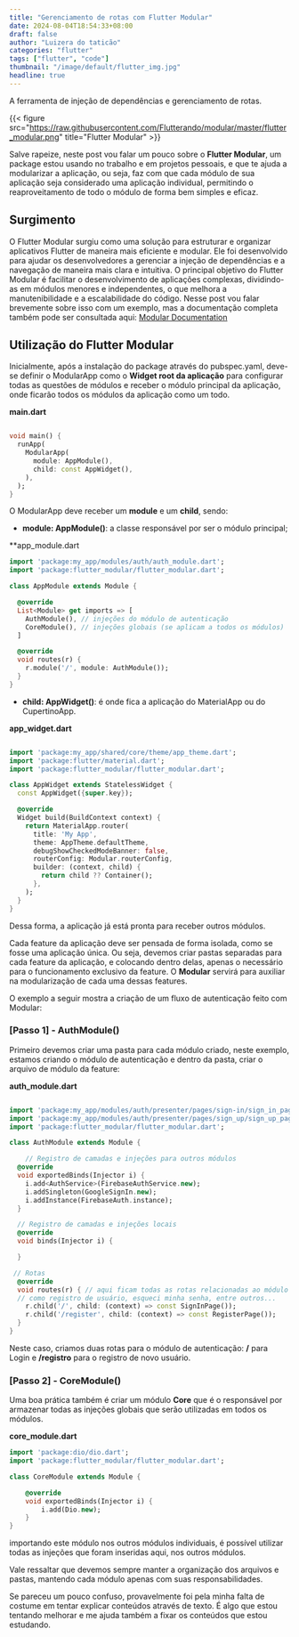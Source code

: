 ```yaml
---
title: "Gerenciamento de rotas com Flutter Modular"
date: 2024-08-04T18:54:33+08:00
draft: false
author: "Luizera do taticão"
categories: "flutter"
tags: ["flutter", "code"]
thumbnail: "/image/default/flutter_img.jpg"
headline: true
---
```

A ferramenta de injeção de dependências e gerenciamento de rotas.
<!--more-->


{{< figure src="https://raw.githubusercontent.com/Flutterando/modular/master/flutter_modular.png" title="Flutter Modular" >}}

Salve rapeize, neste post vou falar um pouco sobre o **Flutter Modular**, um package estou usando no trabalho e em projetos pessoais, e que te ajuda a modularizar a aplicação, ou seja, faz com que cada módulo de sua aplicação seja considerado uma aplicação individual, permitindo o reaproveitamento de todo o módulo de forma bem simples e eficaz.

## Surgimento

O Flutter Modular surgiu como uma solução para estruturar e organizar aplicativos Flutter de maneira mais eficiente e modular. Ele foi desenvolvido para ajudar os desenvolvedores a gerenciar a injeção de dependências e a navegação de maneira mais clara e intuitiva. O principal objetivo do Flutter Modular é facilitar o desenvolvimento de aplicações complexas, dividindo-as em módulos menores e independentes, o que melhora a manutenibilidade e a escalabilidade do código. Nesse post vou falar brevemente sobre isso com um exemplo, mas a documentação completa também pode ser consultada aqui: [Modular Documentation](https://modular.flutterando.com.br/docs/flutter_modular/start/)

## Utilização do Flutter Modular

Inicialmente, após a instalação do package através do pubspec.yaml, deve-se definir o ModularApp como o **Widget root da aplicação** para configurar todas as questões de módulos e receber o módulo principal da aplicação, onde ficarão todos os módulos da aplicação como um todo.

**main.dart**
```dart

void main() {
  runApp(
    ModularApp(
      module: AppModule(),
      child: const AppWidget(),
    ),
  );
}
```

O ModularApp deve receber um **module** e um **child**, sendo:

- **module: AppModule()**: a classe responsável por ser o módulo principal;

**app_module.dart
```dart
import 'package:my_app/modules/auth/auth_module.dart';
import 'package:flutter_modular/flutter_modular.dart';

class AppModule extends Module {

  @override
  List<Module> get imports => [
    AuthModule(), // injeções do módulo de autenticação
    CoreModule(), // injeções globais (se aplicam a todos os módulos)
  ]

  @override
  void routes(r) {
    r.module('/', module: AuthModule());
  }
}
```

- **child: AppWidget()**: é onde fica a aplicação do MaterialApp ou do CupertinoApp.

**app_widget.dart**
```dart

import 'package:my_app/shared/core/theme/app_theme.dart';
import 'package:flutter/material.dart';
import 'package:flutter_modular/flutter_modular.dart';

class AppWidget extends StatelessWidget {
  const AppWidget({super.key});

  @override
  Widget build(BuildContext context) {
    return MaterialApp.router(
      title: 'My App',
      theme: AppTheme.defaultTheme,
      debugShowCheckedModeBanner: false,
      routerConfig: Modular.routerConfig,
      builder: (context, child) {
        return child ?? Container();
      },
    );
  }
}

```

Dessa forma, a aplicação já está pronta para receber outros módulos. 

Cada feature da aplicação deve ser pensada de forma isolada, como se fosse uma aplicação única. Ou seja, devemos criar pastas separadas para cada feature da aplicação, e colocando dentro delas, apenas o necessário para o funcionamento exclusivo da feature. O **Modular** servirá para auxiliar na modularização de cada uma dessas features.

O exemplo a seguir mostra a criação de um fluxo de autenticação feito com Modular:

### [Passo 1] - AuthModule()

Primeiro devemos criar uma pasta para cada módulo criado, neste exemplo, estamos criando o módulo de autenticação e dentro da pasta, criar o arquivo de módulo da feature:

**auth_module.dart**
```dart 

import 'package:my_app/modules/auth/presenter/pages/sign-in/sign_in_page.dart';
import 'package:my_app/modules/auth/presenter/pages/sign_up/sign_up_page.dart';
import 'package:flutter_modular/flutter_modular.dart';

class AuthModule extends Module {

    // Registro de camadas e injeções para outros módulos
  @override
  void exportedBinds(Injector i) {
    i.add<AuthService>(FirebaseAuthService.new);
    i.addSingleton(GoogleSignIn.new);
    i.addInstance(FirebaseAuth.instance);
  }

  // Registro de camadas e injeções locais
  @override
  void binds(Injector i) {

  }

 // Rotas
  @override
  void routes(r) { // aqui ficam todas as rotas relacionadas ao módulo de autenticação,
  // como registro de usuário, esqueci minha senha, entre outros...
    r.child('/', child: (context) => const SignInPage());
    r.child('/register', child: (context) => const RegisterPage());
  }
}

```

Neste caso, criamos duas rotas para o módulo de autenticação: **/** para Login e **/registro** para o registro de novo usuário.

### [Passo 2] - CoreModule()

Uma boa prática também é criar um módulo **Core** que é o responsável por armazenar todas as injeções globais que serão utilizadas em todos os módulos.

**core_module.dart**
```dart
import 'package:dio/dio.dart';
import 'package:flutter_modular/flutter_modular.dart';

class CoreModule extends Module {

    @override
    void exportedBinds(Injector i) {
        i.add(Dio.new);
    }
}
```
importando este módulo nos outros módulos individuais, é possível utilizar todas as injeções que foram inseridas aqui, nos outros módulos.

Vale ressaltar que devemos sempre manter a organização dos arquivos e pastas, mantendo cada módulo apenas com suas responsabilidades.

Se pareceu um pouco confuso, provavelmente foi pela minha falta de costume em tentar explicar conteúdos através de texto. É algo que estou tentando melhorar e me ajuda também a fixar os conteúdos que estou estudando.